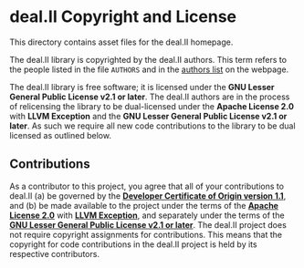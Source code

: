 deal.II Copyright and License
=============================

This directory contains asset files for the deal.II homepage.

The deal.II library is copyrighted by the deal.II authors. This term refers
to the people listed in the file `AUTHORS` and in the [authors
list](https://dealii.org/authors.html) on the webpage.

The deal.II library is free software; it is licensed under the <b>GNU
Lesser General Public License v2.1 or later</b>. The deal.II authors are in
the process of relicensing the library to be dual-licensed under the
<b>Apache License 2.0</b> with <b>LLVM Exception</b> and the <b>GNU Lesser
General Public License v2.1 or later</b>. As such we require all new code
contributions to the library to be dual licensed as outlined below.


Contributions
-------------

As a contributor to this project, you agree that all of your contributions
to deal.II (a) be governed by the
[<b>Developer Certificate of Origin version 1.1</b>](https://developercertificate.org/),
and (b) be made available to the project under the terms of the
[<b>Apache License 2.0</b>](https://spdx.org/licenses/Apache-2.0.html)
with
[<b>LLVM Exception</b>](https://spdx.org/licenses/LLVM-exception.html),
and separately under the terms of the
[<b>GNU Lesser General Public License v2.1 or later</b>](https://spdx.org/licenses/LGPL-2.1-or-later.html).
The deal.II project does not require copyright assignments for
contributions. This means that the copyright for code contributions in the
deal.II project is held by its respective contributors.
